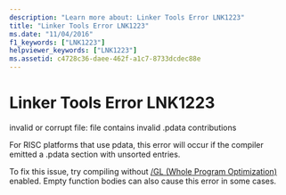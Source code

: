 ```yaml
---
description: "Learn more about: Linker Tools Error LNK1223"
title: "Linker Tools Error LNK1223"
ms.date: "11/04/2016"
f1_keywords: ["LNK1223"]
helpviewer_keywords: ["LNK1223"]
ms.assetid: c4728c36-daee-462f-a1c7-8733dcdec88e
---
```

# Linker Tools Error LNK1223

invalid or corrupt file: file contains invalid .pdata contributions

For RISC platforms that use pdata, this error will occur if the compiler emitted a .pdata section with unsorted entries.

To fix this issue, try compiling without [/GL (Whole Program Optimization)](../../error-messages/tool-errors/linker-tools-error-lnk1223.md) enabled. Empty function bodies can also cause this error in some cases.
